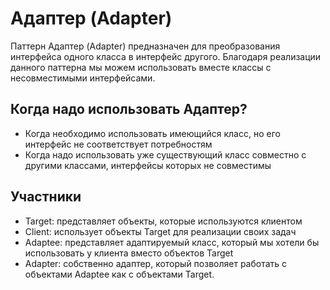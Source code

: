# Адаптер (Adapter)
Паттерн Адаптер (Adapter) предназначен для преобразования интерфейса одного класса в интерфейс другого. Благодаря реализации данного паттерна мы можем использовать вместе классы с несовместимыми интерфейсами.

## Когда надо использовать Адаптер?
- Когда необходимо использовать имеющийся класс, но его интерфейс не соответствует потребностям
- Когда надо использовать уже существующий класс совместно с другими классами, интерфейсы которых не совместимы

## Участники
- Target: представляет объекты, которые используются клиентом
- Client: использует объекты Target для реализации своих задач
- Adaptee: представляет адаптируемый класс, который мы хотели бы использовать у клиента вместо объектов Target
- Adapter: собственно адаптер, который позволяет работать с объектами Adaptee как с объектами Target.


